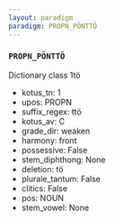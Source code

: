 ```yaml
---
layout: paradigm
paradigm: PROPN_PÖNTTÖ
---
```

### ` PROPN_PÖNTTÖ `

Dictionary class 1tö
* kotus_tn: 1
* upos: PROPN
* suffix_regex: ttö
* kotus_av: C
* grade_dir: weaken
* harmony: front
* possessive: False
* stem_diphthong: None
* deletion: tö
* plurale_tantum: False
* clitics: False
* pos: NOUN
* stem_vowel: None
